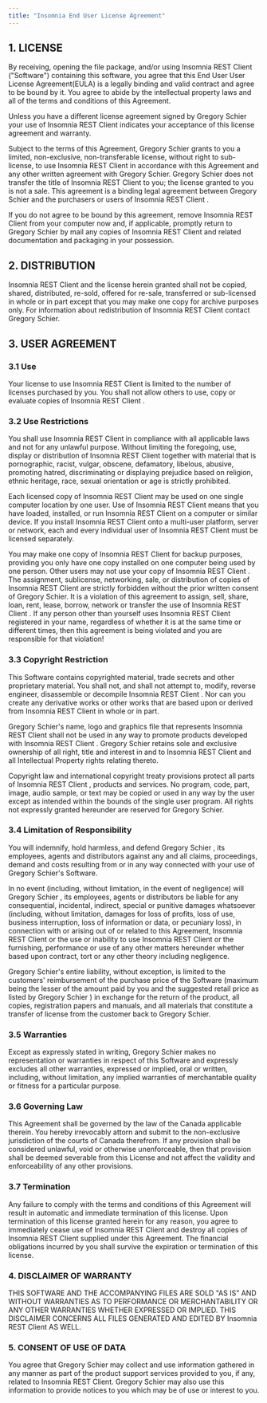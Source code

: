 ```yaml
---
title: "Insomnia End User License Agreement"
---
```


## 1. LICENSE

By receiving, opening the file package, and/or using Insomnia REST Client ("Software") containing this software, you agree that this End User User License Agreement(EULA) is a legally binding and valid contract and agree to be bound by it. You agree to abide by the intellectual property laws and all of the terms and conditions of this Agreement.

Unless you have a different license agreement signed by Gregory Schier your use of Insomnia REST Client indicates your acceptance of this license agreement and warranty.

Subject to the terms of this Agreement, Gregory Schier grants to you a limited, non-exclusive, non-transferable license, without right to sub-license, to use Insomnia REST Client in accordance with this Agreement and any other written agreement with Gregory Schier. Gregory Schier does not transfer the title of Insomnia REST Client to you; the license granted to you is not a sale. This agreement is a binding legal agreement between Gregory Schier and the purchasers or users of Insomnia REST Client .

If you do not agree to be bound by this agreement, remove Insomnia REST Client from your computer now and, if applicable, promptly return to Gregory Schier by mail any copies of Insomnia REST Client and related documentation and packaging in your possession.

## 2. DISTRIBUTION

Insomnia REST Client and the license herein granted shall not be copied, shared, distributed, re-sold, offered for re-sale, transferred or sub-licensed in whole or in part except that you may make one copy for archive purposes only. For information about redistribution of Insomnia REST Client contact Gregory Schier.

## 3. USER AGREEMENT

### 3.1 Use

Your license to use Insomnia REST Client is limited to the number of licenses purchased by you. You shall not allow others to use, copy or evaluate copies of Insomnia REST Client .

### 3.2 Use Restrictions

You shall use Insomnia REST Client in compliance with all applicable laws and not for any unlawful purpose. Without limiting the foregoing, use, display or distribution of Insomnia REST Client together with material that is pornographic, racist, vulgar, obscene, defamatory, libelous, abusive, promoting hatred, discriminating or displaying prejudice based on religion, ethnic heritage, race, sexual orientation or age is strictly prohibited.

Each licensed copy of Insomnia REST Client may be used on one single computer location by one user. Use of Insomnia REST Client means that you have loaded, installed, or run Insomnia REST Client on a computer or similar device. If you install Insomnia REST Client onto a multi-user platform, server or network, each and every individual user of Insomnia REST Client must be licensed separately.

You may make one copy of Insomnia REST Client for backup purposes, providing you only have one copy installed on one computer being used by one person. Other users may not use your copy of Insomnia REST Client . The assignment, sublicense, networking, sale, or distribution of copies of Insomnia REST Client are strictly forbidden without the prior written consent of Gregory Schier. It is a violation of this agreement to assign, sell, share, loan, rent, lease, borrow, network or transfer the use of Insomnia REST Client . If any person other than yourself uses Insomnia REST Client registered in your name, regardless of whether it is at the same time or different times, then this agreement is being violated and you are responsible for that violation!

### 3.3 Copyright Restriction

This Software contains copyrighted material, trade secrets and other proprietary material. You shall not, and shall not attempt to, modify, reverse engineer, disassemble or decompile Insomnia REST Client . Nor can you create any derivative works or other works that are based upon or derived from Insomnia REST Client in whole or in part.

Gregory Schier's name, logo and graphics file that represents Insomnia REST Client shall not be used in any way to promote products developed with Insomnia REST Client . Gregory Schier retains sole and exclusive ownership of all right, title and interest in and to Insomnia REST Client and all Intellectual Property rights relating thereto.

Copyright law and international copyright treaty provisions protect all parts of Insomnia REST Client , products and services. No program, code, part, image, audio sample, or text may be copied or used in any way by the user except as intended within the bounds of the single user program. All rights not expressly granted hereunder are reserved for Gregory Schier.

### 3.4 Limitation of Responsibility

You will indemnify, hold harmless, and defend Gregory Schier , its employees, agents and distributors against any and all claims, proceedings, demand and costs resulting from or in any way connected with your use of Gregory Schier's Software.

In no event (including, without limitation, in the event of negligence) will Gregory Schier , its employees, agents or distributors be liable for any consequential, incidental, indirect, special or punitive damages whatsoever (including, without limitation, damages for loss of profits, loss of use, business interruption, loss of information or data, or pecuniary loss), in connection with or arising out of or related to this Agreement, Insomnia REST Client or the use or inability to use Insomnia REST Client or the furnishing, performance or use of any other matters hereunder whether based upon contract, tort or any other theory including negligence.

Gregory Schier's entire liability, without exception, is limited to the customers' reimbursement of the purchase price of the Software (maximum being the lesser of the amount paid by you and the suggested retail price as listed by Gregory Schier ) in exchange for the return of the product, all copies, registration papers and manuals, and all materials that constitute a transfer of license from the customer back to Gregory Schier.

### 3.5 Warranties

Except as expressly stated in writing, Gregory Schier makes no representation or warranties in respect of this Software and expressly excludes all other warranties, expressed or implied, oral or written, including, without limitation, any implied warranties of merchantable quality or fitness for a particular purpose.

### 3.6 Governing Law

This Agreement shall be governed by the law of the Canada applicable therein. You hereby irrevocably attorn and submit to the non-exclusive jurisdiction of the courts of Canada therefrom. If any provision shall be considered unlawful, void or otherwise unenforceable, then that provision shall be deemed severable from this License and not affect the validity and enforceability of any other provisions.

### 3.7 Termination

Any failure to comply with the terms and conditions of this Agreement will result in automatic and immediate termination of this license. Upon termination of this license granted herein for any reason, you agree to immediately cease use of Insomnia REST Client and destroy all copies of Insomnia REST Client supplied under this Agreement. The financial obligations incurred by you shall survive the expiration or termination of this license.

### 4. DISCLAIMER OF WARRANTY

THIS SOFTWARE AND THE ACCOMPANYING FILES ARE SOLD "AS IS" AND WITHOUT WARRANTIES AS TO PERFORMANCE OR MERCHANTABILITY OR ANY OTHER WARRANTIES WHETHER EXPRESSED OR IMPLIED. THIS DISCLAIMER CONCERNS ALL FILES GENERATED AND EDITED BY Insomnia REST Client AS WELL.

### 5. CONSENT OF USE OF DATA

You agree that Gregory Schier may collect and use information gathered in any manner as part of the product support services provided to you, if any, related to Insomnia REST Client. Gregory Schier may also use this information to provide notices to you which may be of use or interest to you.
 	

